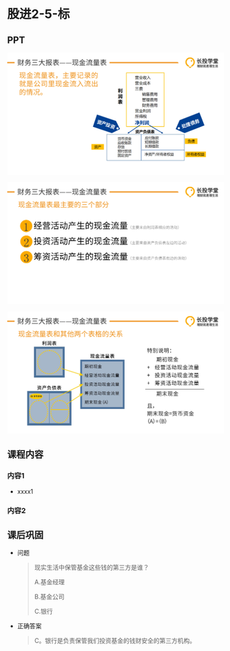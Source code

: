 # 股进2-5-标

## PPT

![课程ppt](assets/2-5-1.jpg)

![课程ppt](assets/2-5-2.jpg)

![课程ppt](assets/2-5-3.jpg)

## 课程内容

### 内容1

- xxxx1

  > 

### 内容2

## 课后巩固

- 问题

  > 现实生活中保管基金这些钱的第三方是谁？
  >
  > A.基金经理
  >
  > B.基金公司
  >
  > C.银行

- 正确答案

  > C。银行是负责保管我们投资基金的钱财安全的第三方机构。